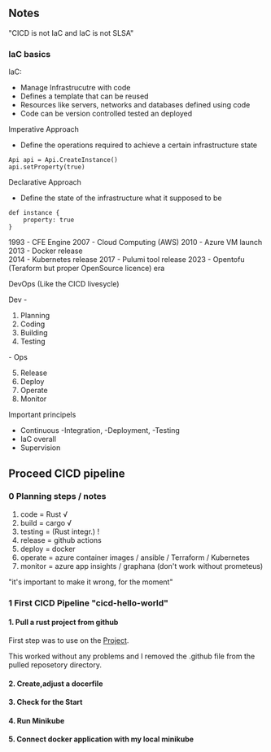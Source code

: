 ## Notes

"CICD is not IaC and IaC is not SLSA"

### IaC basics

IaC:

- Manage Infrastrucutre with code
- Defines a template that can be reused
- Resources like servers, networks and databases defined using code
- Code can be version controlled tested an deployed

Imperative Approach

- Define the operations required to achieve a certain infrastructure state

```
Api api = Api.CreateInstance()
api.setProperty(true)
```

Declarative Approach

- Define the state of the infrastructure what it supposed to be

```
def instance {
    property: true
}
```

1993 - CFE Engine
2007 - Cloud Computing (AWS)
2010 - Azure VM launch
2013 - Docker release   
2014 - Kubernetes release 
2017 - Pulumi tool release 
2023 - Opentofu (Teraform but proper OpenSource licence) era

DevOps (Like the CICD livesycle)

Dev -

1. Planning
2. Coding
3. Building
4. Testing 

\- Ops

5. Release 
6. Deploy 
7. Operate 
8. Monitor 

Important principels

- Continuous -Integration, -Deployment, -Testing 
- IaC overall
- Supervision

## Proceed CICD pipeline

### 0 Planning steps / notes

1. code = Rust √
2. build = cargo √
3. testing = (Rust integr.) !
4. release = github actions
5. deploy = docker
6. operate = azure container images / ansible / Terraform / Kubernetes 
7. monitor = azure app insights / graphana (don't work without prometeus)

"it's important to make it wrong, for the moment"

### 1 First CICD Pipeline "cicd-hello-world"

#### 1. Pull a rust project from github

First step was to use on the [Project](https://github.com/marcker/rust-api-hello-world).

This worked without any problems and I removed the .github file from the pulled reposetory directory.

#### 2. Create,adjust a docerfile
#### 3. Check for the Start
#### 4. Run Minikube
#### 5. Connect docker application with my local minikube

